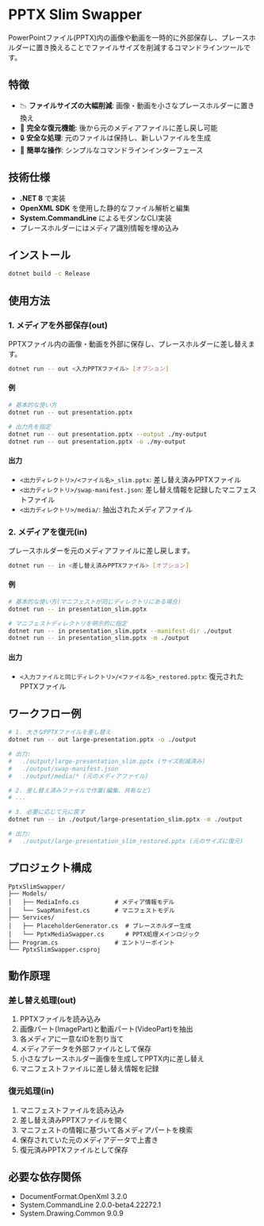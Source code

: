 # PPTX Slim Swapper

PowerPointファイル(PPTX)内の画像や動画を一時的に外部保存し、プレースホルダーに置き換えることでファイルサイズを削減するコマンドラインツールです。

## 特徴

- 📉 **ファイルサイズの大幅削減**: 画像・動画を小さなプレースホルダーに置き換え
- 🔄 **完全な復元機能**: 後から元のメディアファイルに差し戻し可能
- 🔒 **安全な処理**: 元のファイルは保持し、新しいファイルを生成
- 🎯 **簡単な操作**: シンプルなコマンドラインインターフェース

## 技術仕様

- **.NET 8** で実装
- **OpenXML SDK** を使用した静的なファイル解析と編集
- **System.CommandLine** によるモダンなCLI実装
- プレースホルダーにはメディア識別情報を埋め込み

## インストール

```bash
dotnet build -c Release
```

## 使用方法

### 1. メディアを外部保存(out)

PPTXファイル内の画像・動画を外部に保存し、プレースホルダーに差し替えます。

```bash
dotnet run -- out <入力PPTXファイル> [オプション]
```

#### 例

```bash
# 基本的な使い方
dotnet run -- out presentation.pptx

# 出力先を指定
dotnet run -- out presentation.pptx --output ./my-output
dotnet run -- out presentation.pptx -o ./my-output
```

#### 出力

- `<出力ディレクトリ>/<ファイル名>_slim.pptx`: 差し替え済みPPTXファイル
- `<出力ディレクトリ>/swap-manifest.json`: 差し替え情報を記録したマニフェストファイル
- `<出力ディレクトリ>/media/`: 抽出されたメディアファイル

### 2. メディアを復元(in)

プレースホルダーを元のメディアファイルに差し戻します。

```bash
dotnet run -- in <差し替え済みPPTXファイル> [オプション]
```

#### 例

```bash
# 基本的な使い方(マニフェストが同じディレクトリにある場合)
dotnet run -- in presentation_slim.pptx

# マニフェストディレクトリを明示的に指定
dotnet run -- in presentation_slim.pptx --manifest-dir ./output
dotnet run -- in presentation_slim.pptx -m ./output
```

#### 出力

- `<入力ファイルと同じディレクトリ>/<ファイル名>_restored.pptx`: 復元されたPPTXファイル

## ワークフロー例

```bash
# 1. 大きなPPTXファイルを差し替え
dotnet run -- out large-presentation.pptx -o ./output

# 出力:
#   ./output/large-presentation_slim.pptx (サイズ削減済み)
#   ./output/swap-manifest.json
#   ./output/media/* (元のメディアファイル)

# 2. 差し替え済みファイルで作業(編集、共有など)
# ...

# 3. 必要に応じて元に戻す
dotnet run -- in ./output/large-presentation_slim.pptx -m ./output

# 出力:
#   ./output/large-presentation_slim_restored.pptx (元のサイズに復元)
```

## プロジェクト構成

```
PptxSlimSwapper/
├── Models/
│   ├── MediaInfo.cs          # メディア情報モデル
│   └── SwapManifest.cs       # マニフェストモデル
├── Services/
│   ├── PlaceholderGenerator.cs  # プレースホルダー生成
│   └── PptxMediaSwapper.cs      # PPTX処理メインロジック
├── Program.cs                # エントリーポイント
└── PptxSlimSwapper.csproj
```

## 動作原理

### 差し替え処理(out)

1. PPTXファイルを読み込み
2. 画像パート(ImagePart)と動画パート(VideoPart)を抽出
3. 各メディアに一意なIDを割り当て
4. メディアデータを外部ファイルとして保存
5. 小さなプレースホルダー画像を生成してPPTX内に差し替え
6. マニフェストファイルに差し替え情報を記録

### 復元処理(in)

1. マニフェストファイルを読み込み
2. 差し替え済みPPTXファイルを開く
3. マニフェストの情報に基づいて各メディアパートを検索
4. 保存されていた元のメディアデータで上書き
5. 復元済みPPTXファイルとして保存

## 必要な依存関係

- DocumentFormat.OpenXml 3.2.0
- System.CommandLine 2.0.0-beta4.22272.1
- System.Drawing.Common 9.0.9
